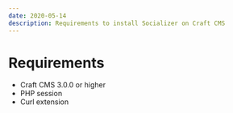 ```yaml
---
date: 2020-05-14
description: Requirements to install Socializer on Craft CMS
---
```


# Requirements

*   Craft CMS 3.0.0 or higher
*   PHP session
*   Curl extension